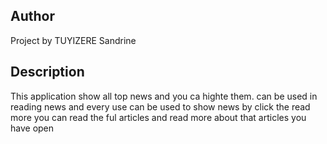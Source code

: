## Author
Project by TUYIZERE Sandrine

## Description
This application show all top news and you ca highte them. can be used in reading news and every use can be used to show news by click the read more you can read the ful articles and read more about that articles you have open